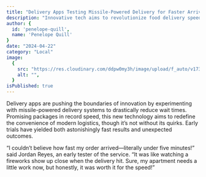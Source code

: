 ```yaml
---
title: "Delivery Apps Testing Missile-Powered Delivery for Faster Arrival"
description: "Innovative tech aims to revolutionize food delivery speed with cutting-edge propulsion systems."
author: {
  id: 'penelope-quill',
  name: 'Penelope Quill'
}
date: "2024-04-22"
category: "Local"
image:
  {
    src: "https://res.cloudinary.com/ddpw0my3h/image/upload/f_auto/v1736553693/missle_mkg4gh_1_l89hwf.webp",
    alt: "",
  }
isPublished: true
---
```


Delivery apps are pushing the boundaries of innovation by experimenting with missile-powered delivery systems to drastically reduce wait times. Promising packages in record speed, this new technology aims to redefine the convenience of modern logistics, though it’s not without its quirks. Early trials have yielded both astonishingly fast results and unexpected outcomes.

“I couldn’t believe how fast my order arrived—literally under five minutes!” said Jordan Reyes, an early tester of the service. “It was like watching a fireworks show up close when the delivery hit. Sure, my apartment needs a little work now, but honestly, it was worth it for the speed!”